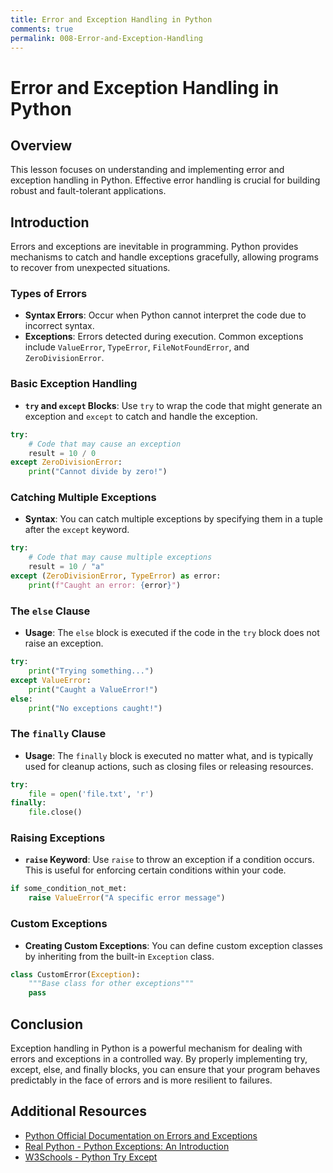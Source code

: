 ```yaml
---
title: Error and Exception Handling in Python
comments: true
permalink: 008-Error-and-Exception-Handling
---
```


# Error and Exception Handling in Python

## Overview
This lesson focuses on understanding and implementing error and exception handling in Python. Effective error handling is crucial for building robust and fault-tolerant applications.

## Introduction

Errors and exceptions are inevitable in programming. Python provides mechanisms to catch and handle exceptions gracefully, allowing programs to recover from unexpected situations.

### Types of Errors

- **Syntax Errors**: Occur when Python cannot interpret the code due to incorrect syntax.
- **Exceptions**: Errors detected during execution. Common exceptions include `ValueError`, `TypeError`, `FileNotFoundError`, and `ZeroDivisionError`.

### Basic Exception Handling

- **`try` and `except` Blocks**: Use `try` to wrap the code that might generate an exception and `except` to catch and handle the exception.

```python
try:
    # Code that may cause an exception
    result = 10 / 0
except ZeroDivisionError:
    print("Cannot divide by zero!")
```

### Catching Multiple Exceptions

- **Syntax**: You can catch multiple exceptions by specifying them in a tuple after the `except` keyword.

```python
try:
    # Code that may cause multiple exceptions
    result = 10 / "a"
except (ZeroDivisionError, TypeError) as error:
    print(f"Caught an error: {error}")
```

### The `else` Clause

- **Usage**: The `else` block is executed if the code in the `try` block does not raise an exception.

```python
try:
    print("Trying something...")
except ValueError:
    print("Caught a ValueError!")
else:
    print("No exceptions caught!")
```

### The `finally` Clause

- **Usage**: The `finally` block is executed no matter what, and is typically used for cleanup actions, such as closing files or releasing resources.

```python
try:
    file = open('file.txt', 'r')
finally:
    file.close()
```

### Raising Exceptions

- **`raise` Keyword**: Use `raise` to throw an exception if a condition occurs. This is useful for enforcing certain conditions within your code.

```python
if some_condition_not_met:
    raise ValueError("A specific error message")
```

### Custom Exceptions

- **Creating Custom Exceptions**: You can define custom exception classes by inheriting from the built-in `Exception` class.

```python
class CustomError(Exception):
    """Base class for other exceptions"""
    pass
```

## Conclusion

Exception handling in Python is a powerful mechanism for dealing with errors and exceptions in a controlled way. By properly implementing try, except, else, and finally blocks, you can ensure that your program behaves predictably in the face of errors and is more resilient to failures.

## Additional Resources

- [Python Official Documentation on Errors and Exceptions](https://docs.python.org/3/tutorial/errors.html)
- [Real Python - Python Exceptions: An Introduction](https://realpython.com/python-exceptions/)
- [W3Schools - Python Try Except](https://www.w3schools.com/python/python_try_except.asp)
